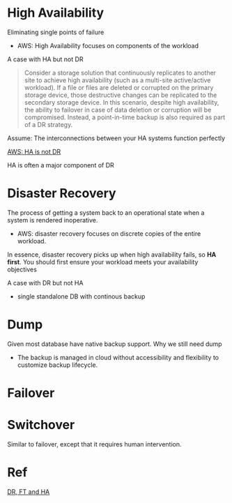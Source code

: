 # High Availability
Eliminating single points of failure
- AWS: High Availability focuses on components of the workload

A case with HA but not DR
> Consider a storage solution that continuously replicates to another site to achieve high availability (such as a multi-site active/active workload).
> If a file or files are deleted or corrupted on the primary storage device, those destructive changes can be replicated to the secondary storage device.
> In this scenario, despite high availability, the ability to failover in case of data deletion or corruption will be compromised.
> Instead, a point-in-time backup is also required as part of a DR strategy.

Assume: The interconnections between your HA systems function perfectly

[AWS: HA is not DR](https://docs.aws.amazon.com/whitepapers/latest/disaster-recovery-workloads-on-aws/high-availability-is-not-disaster-recovery.html)

HA is often a major component of DR

# Disaster Recovery 
The process of getting a system back to an operational state when a system is rendered inoperative.
- AWS: disaster recovery focuses on discrete copies of the entire workload.

In essence, disaster recovery picks up when high availability fails, so **HA first**. You should first ensure your workload meets your availability objectives

A case with DR but not HA
- single standalone DB with continous backup

# Dump
Given most database have native backup support. Why we still need dump
- The backup is managed in cloud without accessibility and flexibility to customize backup lifecycle. 

# Failover
# Switchover 
Similar to failover, except that it requires human intervention.

# Ref
[DR, FT and HA](https://www.lunavi.com/blog/high-availability-vs-fault-tolerance-vs-disaster-recovery)
